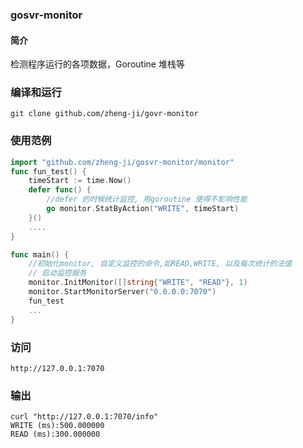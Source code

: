 ### gosvr-monitor

#### 简介

检测程序运行的各项数据，Goroutine 堆栈等

### 编译和运行

```
git clone github.com/zheng-ji/govr-monitor
```

### 使用范例

```go
import "github.com/zheng-ji/gosvr-monitor/monitor"
func fun_test() {
	timeStart := time.Now()
	defer func() {
		//defer 的时候统计监控, 用goroutine 使得不影响性能
		go monitor.StatByAction("WRITE", timeStart)
	}()
    ....
}

func main() {
	//初始化monitor, 自定义监控的命令,如READ,WRITE, 以及每次统计的法值
    // 启动监控服务
	monitor.InitMonitor([]string{"WRITE", "READ"}, 1)
	monitor.StartMonitorServer("0.0.0.0:7070")
    fun_test
    ...
}
```

### 访问

```
http://127.0.0.1:7070
```

### 输出

```
curl "http://127.0.0.1:7070/info"
WRITE (ms):500.000000
READ (ms):300.000000

```

